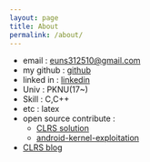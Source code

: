 ```yaml
---
layout: page
title: About
permalink: /about/
---
```


- email : euns312510@gmail.com
- my github : [github](https://github.com/EeeUnS)
- linked in : [linkedin](https://www.linkedin.com/in/%EC%9C%A4%EC%8A%B9-%EC%9D%B4-754389186/)
- Univ : PKNU(17~)
- Skill : C,C++
- etc : latex
- open source contribute : 
  - [CLRS solution](https://github.com/walkccc/CLRS/pull/213/commits)
  - [android-kernel-exploitation](https://github.com/cloudfuzz/android-kernel-exploitation/issues/4)
- [CLRS blog](https://eeeuns.github.io/Introduction-To-Algorithms-Cpp-code/)
<!-- [jekyll-organization]: https://github.com/jekyll -->
